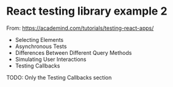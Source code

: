 # React testing library example 2

From: https://academind.com/tutorials/testing-react-apps/
- Selecting Elements
- Asynchronous Tests
- Differences Between Different Query Methods
- Simulating User Interactions
- Testing Callbacks

TODO: Only the Testing Callbacks section
